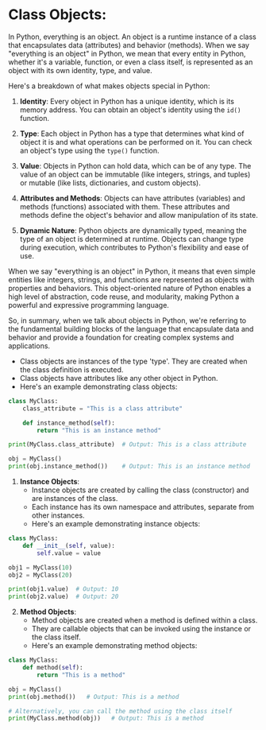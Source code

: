 # **Class Objects**:

In Python, everything is an object. An object is a runtime instance of a class that encapsulates data (attributes) and behavior (methods). When we say "everything is an object" in Python, we mean that every entity in Python, whether it's a variable, function, or even a class itself, is represented as an object with its own identity, type, and value.

Here's a breakdown of what makes objects special in Python:

1. **Identity**: Every object in Python has a unique identity, which is its memory address. You can obtain an object's identity using the `id()` function.

2. **Type**: Each object in Python has a type that determines what kind of object it is and what operations can be performed on it. You can check an object's type using the `type()` function.

3. **Value**: Objects in Python can hold data, which can be of any type. The value of an object can be immutable (like integers, strings, and tuples) or mutable (like lists, dictionaries, and custom objects).

4. **Attributes and Methods**: Objects can have attributes (variables) and methods (functions) associated with them. These attributes and methods define the object's behavior and allow manipulation of its state.

5. **Dynamic Nature**: Python objects are dynamically typed, meaning the type of an object is determined at runtime. Objects can change type during execution, which contributes to Python's flexibility and ease of use.

When we say "everything is an object" in Python, it means that even simple entities like integers, strings, and functions are represented as objects with properties and behaviors. This object-oriented nature of Python enables a high level of abstraction, code reuse, and modularity, making Python a powerful and expressive programming language.

So, in summary, when we talk about objects in Python, we're referring to the fundamental building blocks of the language that encapsulate data and behavior and provide a foundation for creating complex systems and applications.

   - Class objects are instances of the type 'type'. They are created when the class definition is executed.
   - Class objects have attributes like any other object in Python.
   - Here's an example demonstrating class objects:

```python
class MyClass:
    class_attribute = "This is a class attribute"

    def instance_method(self):
        return "This is an instance method"

print(MyClass.class_attribute)  # Output: This is a class attribute

obj = MyClass()
print(obj.instance_method())    # Output: This is an instance method
```

1. **Instance Objects**:
   - Instance objects are created by calling the class (constructor) and are instances of the class.
   - Each instance has its own namespace and attributes, separate from other instances.
   - Here's an example demonstrating instance objects:

```python
class MyClass:
    def __init__(self, value):
        self.value = value

obj1 = MyClass(10)
obj2 = MyClass(20)

print(obj1.value)  # Output: 10
print(obj2.value)  # Output: 20
```

2. **Method Objects**:
   - Method objects are created when a method is defined within a class.
   - They are callable objects that can be invoked using the instance or the class itself.
   - Here's an example demonstrating method objects:

```python
class MyClass:
    def method(self):
        return "This is a method"

obj = MyClass()
print(obj.method())   # Output: This is a method

# Alternatively, you can call the method using the class itself
print(MyClass.method(obj))   # Output: This is a method
```


